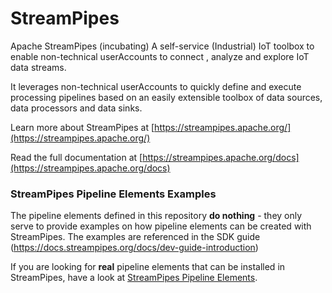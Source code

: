 <!--
  ~ Licensed to the Apache Software Foundation (ASF) under one or more
  ~ contributor license agreements.  See the NOTICE file distributed with
  ~ this work for additional information regarding copyright ownership.
  ~ The ASF licenses this file to You under the Apache License, Version 2.0
  ~ (the "License"); you may not use this file except in compliance with
  ~ the License.  You may obtain a copy of the License at
  ~
  ~    http://www.apache.org/licenses/LICENSE-2.0
  ~
  ~ Unless required by applicable law or agreed to in writing, software
  ~ distributed under the License is distributed on an "AS IS" BASIS,
  ~ WITHOUT WARRANTIES OR CONDITIONS OF ANY KIND, either express or implied.
  ~ See the License for the specific language governing permissions and
  ~ limitations under the License.
  ~
  -->

# StreamPipes

Apache StreamPipes (incubating) A self-service (Industrial) IoT toolbox to enable non-technical userAccounts to connect
, analyze and explore IoT data streams.

It leverages non-technical userAccounts to quickly define and execute processing pipelines based on an easily extensible 
toolbox of data sources, data processors and data sinks.

Learn more about StreamPipes at [https://streampipes.apache.org/](https://streampipes.apache.org/)

Read the full documentation at [https://streampipes.apache.org/docs](https://streampipes.apache.org/docs)

### StreamPipes Pipeline Elements Examples

The pipeline elements defined in this repository **do nothing** - they only serve to provide examples on how pipeline 
elements can be created with StreamPipes. The examples are referenced in the SDK guide 
(https://docs.streampipes.org/docs/dev-guide-introduction)

If you are looking for **real** pipeline elements that can be installed in StreamPipes, have a look at 
[StreamPipes Pipeline Elements](https://www.github.com/apache/incubator-streampipes-extensions).
